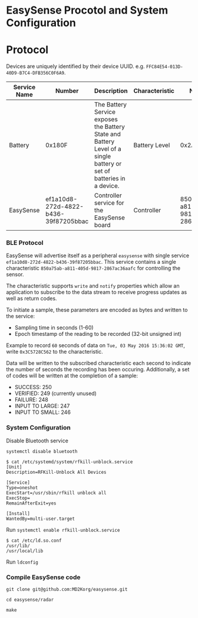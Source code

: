 # EasySense Procotol and System Configuration


# Protocol

Devices are uniquely identified by their device UUID. e.g. `FFC84E54-013D-40D9-B7C4-DFB356C0F6A9`.

| Service Name | Number | Description | Characteristic | Number | Properties |
|--------------|--------|-------------|----------------|--------|------------|
| Battery      | 0x180F | The Battery Service exposes the Battery State and Battery Level of a single battery or set of batteries in a device. | Battery Level | 0x2A19 | Read |
| EasySense | ef1a10d8-272d-4822-b436-39f87205bbac | Controller service for the EasySense board | Controller | 850a75ab-a811-405d-9817-2867ac36aafc | Write, Notify |

### BLE Protocol
EasySense will advertise itself as a peripheral `easysense` with single service `ef1a10d8-272d-4822-b436-39f87205bbac`.  This service contains a single characteristic `850a75ab-a811-405d-9817-2867ac36aafc` for controlling the sensor.  

The characteristic supports `write` and `notify` properties which allow an application to subscribe to the data stream to receive progress updates as well as return codes.  

To initiate a sample, these parameters are encoded as bytes and written to the service:
- Sampling time in seconds (1-60)
- Epoch timestamp of the reading to be recorded (32-bit unsigned int)

Example to record `60` seconds of data on `Tue, 03 May 2016 15:36:02 GMT`, write `0x3C5728C562` to the characteristic.

Data will be written to the subscribed characteristic each second to indicate the number of seconds the recording has been occuring.  Additionally, a set of codes will be written at the completion of a sample:
- SUCCESS: 250
- VERIFIED: 249 (currently unused)
- FAILURE: 248
- INPUT TO LARGE: 247
- INPUT TO SMALL: 246

### System Configuration

Disable Bluetooth service
```
systemctl disable bluetooth
```

```
$ cat /etc/systemd/system/rfkill-unblock.service
[Unit]
Description=RFKill-Unblock All Devices

[Service]
Type=oneshot
ExecStart=/usr/sbin/rfkill unblock all
ExecStop=
RemainAfterExit=yes

[Install]
WantedBy=multi-user.target
```

Run `systemctl enable rfkill-unblock.service`


```
$ cat /etc/ld.so.conf
/usr/lib/
/usr/local/lib
```

Run `ldconfig`


### Compile EasySense code
```
git clone git@github.com:MD2Korg/easysense.git

cd easysense/radar

make
```